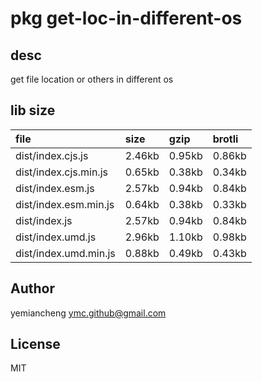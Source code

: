 # pkg get-loc-in-different-os

## desc
get file location or others in different os

## lib size  
file | size | gzip | brotli
:---- | :---- | :---- | :----
dist/index.cjs.js | 2.46kb | 0.95kb | 0.86kb
dist/index.cjs.min.js | 0.65kb | 0.38kb | 0.34kb
dist/index.esm.js | 2.57kb | 0.94kb | 0.84kb
dist/index.esm.min.js | 0.64kb | 0.38kb | 0.33kb
dist/index.js | 2.57kb | 0.94kb | 0.84kb
dist/index.umd.js | 2.96kb | 1.10kb | 0.98kb
dist/index.umd.min.js | 0.88kb | 0.49kb | 0.43kb

## Author
yemiancheng <ymc.github@gmail.com>

## License
MIT
